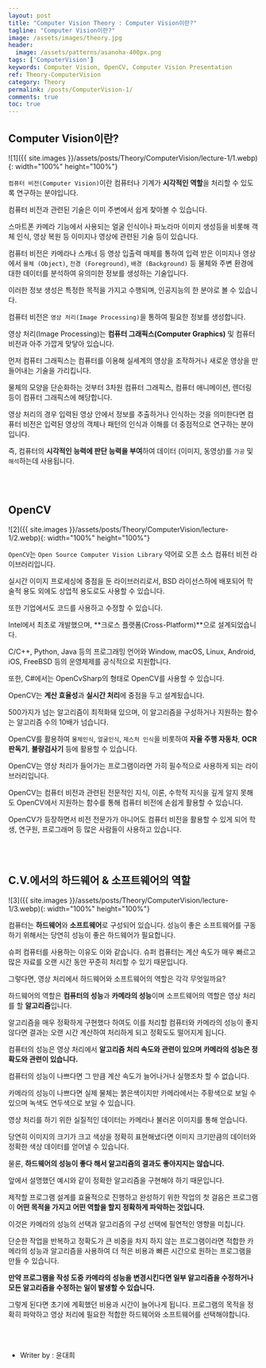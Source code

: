 ```yaml
---
layout: post
title: "Computer Vision Theory : Computer Vision이란?"
tagline: "Computer Vision이란?"
image: /assets/images/theory.jpg
header:
  image: /assets/patterns/asanoha-400px.png
tags: ['ComputerVision']
keywords: Computer Vision, OpenCV, Computer Vision Presentation
ref: Theory-ComputerVision
category: Theory
permalink: /posts/ComputerVision-1/
comments: true
toc: true
---
```


## Computer Vision이란?

![1]({{ site.images }}/assets/posts/Theory/ComputerVision/lecture-1/1.webp){: width="100%" height="100%"}

`컴퓨터 비전(Computer Vision)`이란 컴퓨터나 기계가 **시각적인 역할**을 처리할 수 있도록 연구하는 분야입니다.

컴퓨터 비전과 관련된 기술은 이미 주변에서 쉽게 찾아볼 수 있습니다.

스마트폰 카메라 기능에서 사용되는 얼굴 인식이나 파노라마 이미지 생성등을 비롯해 객체 인식, 영상 복원 등 이미지나 영상에 관련된 기술 등이 있습니다. 

컴퓨터 비전은 카메라나 스캐너 등 영상 입출력 매체를 통하여 입력 받은 이미지나 영상에서 `물체 (Object)`, `전경 (Foreground)`, `배경 (Background)` 등 물체와 주변 환경에 대한 데이터를 분석하여 유의미한 정보를 생성하는 기술입니다.

이러한 정보 생성은 특정한 목적을 가지고 수행되며, 인공지능의 한 분야로 볼 수 있습니다.

컴퓨터 비전은 `영상 처리(Image Processing)`을 통하여 필요한 정보를 생성합니다.

영상 처리(Image Processing)는 **컴퓨터 그래픽스(Computer Graphics)** 및 컴퓨터 비전과 아주 가깝게 맞닿아 있습니다.

먼저 컴퓨터 그래픽스는 컴퓨터를 이용해 실세계의 영상을 조작하거나 새로운 영상을 만들어내는 기술을 가리킵니다.

물체의 모양을 단순화하는 것부터 3차원 컴퓨터 그래픽스, 컴퓨터 애니메이션, 렌더링 등이 컴퓨터 그래픽스에 해당합니다. 

영상 처리의 경우 입력된 영상 안에서 정보를 추출하거나 인식하는 것을 의미한다면 컴퓨터 비전은 입력된 영상의 객체나 패턴의 인식과 이해를 더 중점적으로 연구하는 분야입니다.

즉, 컴퓨터의 **시각적인 능력에 판단 능력을 부여**하여 데이터 (이미지, 동영상)를 `가공` 및 `해석`하는데 사용됩니다.

<br>
<br>

## OpenCV

![2]({{ site.images }}/assets/posts/Theory/ComputerVision/lecture-1/2.webp){: width="100%" height="100%"}

`OpenCV`는 `Open Source Computer Vision Library` 약어로 오픈 소스 컴퓨터 비전 라이브러리입니다.

실시간 이미지 프로세싱에 중점을 둔 라이브러리로서, BSD 라이선스하에 배포되어 학술적 용도 외에도 상업적 용도로도 사용할 수 있습니다.

또한 기업에서도 코드를 사용하고 수정할 수 있습니다.

Intel에서 최초로 개발했으며, **크로스 플랫폼(Cross-Platform)**으로 설계되었습니다.

C/C++, Python, Java 등의 프로그래밍 언어와 Window, macOS, Linux, Android, iOS, FreeBSD 등의 운영체제를 공식적으로 지원합니다.

또한, C#에서는 OpenCvSharp의 형태로 OpenCV를 사용할 수 있습니다.

OpenCV는 **계산 효율성**과 **실시간 처리**에 중점을 두고 설계됬습니다.

500가지가 넘는 알고리즘이 최적화돼 있으며, 이 알고리즘을 구성하거나 지원하는 함수는 알고리즘 수의 10배가 넘습니다.

OpenCV를 활용하여 `물체인식`, `얼굴인식`, `제스처 인식`을 비롯하여 **자율 주행 자동차**, **OCR 판독기**, **불량검사기** 등에 활용할 수 있습니다.

OpenCV는 영상 처리가 들어가는 프로그램이라면 가히 필수적으로 사용하게 되는 라이브러리입니다.

OpenCV는 컴퓨터 비전과 관련된 전문적인 지식, 이론, 수학적 지식을 깊게 알지 못해도 OpenCV에서 지원하는 함수를 통해 컴퓨터 비전에 손쉽게 활용할 수 있습니다.

OpenCV가 등장하면서 비전 전문가가 아니어도 컴퓨터 비전을 활용할 수 있게 되어 학생, 연구원, 프로그래머 등 많은 사람들이 사용하고 있습니다.

<br>
<br>

## C.V.에서의 하드웨어 & 소프트웨어의 역할

![3]({{ site.images }}/assets/posts/Theory/ComputerVision/lecture-1/3.webp){: width="100%" height="100%"}

컴퓨터는 **하드웨어**와 **소프트웨어**로 구성되어 있습니다. 성능이 좋은 소프트웨어를 구동하기 위해서는 당연히 성능이 좋은 하드웨어가 필요합니다.

슈퍼 컴퓨터를 사용하는 이유도 이와 같습니다. 슈퍼 컴퓨터는 계산 속도가 매우 빠르고 많은 자료를 오랜 시간 동안 꾸준히 처리할 수 있기 때문입니다.

그렇다면, 영상 처리에서 하드웨어와 소프트웨어의 역할은 각각 무엇일까요?

하드웨어의 역할은 **컴퓨터의 성능**과 **카메라의 성능**이며 소프트웨어의 역할은 영상 처리를 할 **알고리즘**입니다.

알고리즘을 매우 정확하게 구현했다 하여도 이를 처리할 컴퓨터와 카메라의 성능이 좋지 않다면 결과는 오랜 시간 계산하여 처리하게 되고 정확도도 떨어지게 됩니다. 

컴퓨터의 성능은 영상 처리에서 **알고리즘 처리 속도와 관련이 있으며 카메라의 성능은 정확도와 관련이 있습니다.**

컴퓨터의 성능이 나쁘다면 그 만큼 계산 속도가 늘어나거나 실행조차 할 수 없습니다.

카메라의 성능이 나쁘다면 실제 물체는 붉은색이지만 카메라에서는 주황색으로 보일 수 있으며 녹색도 연두색으로 보일 수 있습니다.

영상 처리를 하기 위한 실질적인 데이터는 카메라나 불러온 이미지를 통해 얻습니다.

당연히 이미지의 크기가 크고 색상을 정확히 표현해냈다면 이미지 크기만큼의 데이터와 정확한 색상 데이터를 얻어낼 수 있습니다.

물론, **하드웨어의 성능이 좋다 해서 알고리즘의 결과도 좋아지지는 않습니다.**

앞에서 설명했던 예시와 같이 정확한 알고리즘을 구현해야 하기 때문입니다. 

제작할 프로그램 설계를 효율적으로 진행하고 완성하기 위한 작업의 첫 걸음은 프로그램이 **어떤 목적을 가지고 어떤 역할을 할지 정확하게 파악하는 것입니다.**

이것은 카메라의 성능의 선택과 알고리즘의 구성 선택에 필연적인 영향을 미칩니다.

단순한 작업을 반복하고 정확도가 큰 비중을 차지 하지 않는 프로그램이라면 적합한 카메라의 성능과 알고리즘을 사용하여 더 적은 비용과 빠른 시간으로 원하는 프로그램을 만들 수 있습니다.

**만약 프로그램을 작성 도중 카메라의 성능을 변경시킨다면 일부 알고리즘을 수정하거나 모든 알고리즘을 수정하는 일이 발생할 수 있습니다.**

그렇게 된다면 초기에 계획했던 비용과 시간이 늘어나게 됩니다. 프로그램의 목적을 정확히 파악하고 영상 처리에 필요한 적합한 하드웨어와 소프트웨어를 선택해야합니다.

<br>
<br>

* Writer by : 윤대희